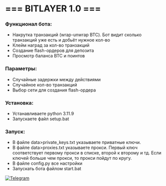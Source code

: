 # === BITLAYER 1.0 ===

### Функционал бота:  
- Накрутка транзакций (wrap-unwrap BTC). Бот видит сколько транзакций уже есть и добьёт нужное кол-во
- Клейм наград за кол-во транзакций
- Создание flash-ордеров для депозита
- Просмотр баланса BTC и поинтов

### Параметры:  
- Случайные задержки между действиями  
- Случайное кол-во транзакций
- Выбор сети для создания flash-ордера

### Установка:  
- Устанавливаете python 3.11.9  
- Запускаете файл setup.bat

### Запуск:  
- В файле data>private_keys.txt указываете приватные ключи.  
- В файле data>proxies.txt указываете прокси. Первый ключ соответствует первому прокси в списке, второй к второму и тд. Если ключей больше чем прокси, то прокси пойдут по кругу.
- В файле config.py все настройки
- Запускать бота файлом start.bat  

[![Telegram](https://img.shields.io/badge/-Telegram-090909?style=for-the-badge&logo=telegram&logoColor=27A0D9&color=02223b)](https://t.me/next_softs)
